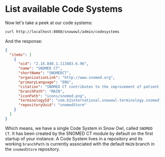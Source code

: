 # List available Code Systems

Now let's take a peek at our code systems:

```bash
curl http://localhost:8080/snowowl/admin/codesystems
```

And the response:

```json
{
  "items": [
    {
      "oid": "2.16.840.1.113883.6.96",
      "name": "SNOMED CT",
      "shortName": "SNOMEDCT",
      "organizationLink": "http://www.snomed.org",
      "primaryLanguage": "ENG",
      "citation": "SNOMED CT contributes to the improvement of patient care by underpinning the development of Electronic Health Records that record clinical information in ways that enable meaning-based retrieval. This provides effective access to information required for decision support and consistent reporting and analysis. Patients benefit from the use of SNOMED CT because it improves the recording of EHR information and facilitates better communication, leading to improvements in the quality of care.",
      "branchPath": "MAIN",
      "iconPath": "icons/snomed.png",
      "terminologyId": "com.b2international.snowowl.terminology.snomed",
      "repositoryUuid": "snomedStore"
    }
  ]
}
```

Which means, we have a single Code System in Snow Owl, called `SNOMED CT`. It has been created by the SNOMED CT module by default on the first startup of your instance. A Code System lives in a repository and its working `branchPath` is currently associated with the default `MAIN` branch in the `snomedStore` repository.
